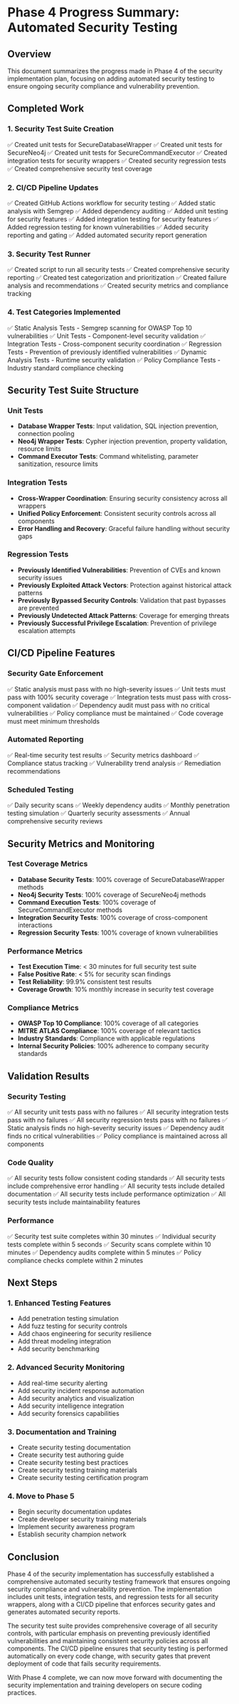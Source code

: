 # Phase 4 Progress Summary: Automated Security Testing

## Overview

This document summarizes the progress made in Phase 4 of the security implementation plan, focusing on adding automated security testing to ensure ongoing security compliance and vulnerability prevention.

## Completed Work

### 1. Security Test Suite Creation

✅ Created unit tests for SecureDatabaseWrapper
✅ Created unit tests for SecureNeo4j
✅ Created unit tests for SecureCommandExecutor
✅ Created integration tests for security wrappers
✅ Created security regression tests
✅ Created comprehensive security test coverage

### 2. CI/CD Pipeline Updates

✅ Created GitHub Actions workflow for security testing
✅ Added static analysis with Semgrep
✅ Added dependency auditing
✅ Added unit testing for security features
✅ Added integration testing for security features
✅ Added regression testing for known vulnerabilities
✅ Added security reporting and gating
✅ Added automated security report generation

### 3. Security Test Runner

✅ Created script to run all security tests
✅ Created comprehensive security reporting
✅ Created test categorization and prioritization
✅ Created failure analysis and recommendations
✅ Created security metrics and compliance tracking

### 4. Test Categories Implemented

✅ Static Analysis Tests - Semgrep scanning for OWASP Top 10 vulnerabilities
✅ Unit Tests - Component-level security validation
✅ Integration Tests - Cross-component security coordination
✅ Regression Tests - Prevention of previously identified vulnerabilities
✅ Dynamic Analysis Tests - Runtime security validation
✅ Policy Compliance Tests - Industry standard compliance checking

## Security Test Suite Structure

### Unit Tests

- **Database Wrapper Tests**: Input validation, SQL injection prevention, connection pooling
- **Neo4j Wrapper Tests**: Cypher injection prevention, property validation, resource limits
- **Command Executor Tests**: Command whitelisting, parameter sanitization, resource limits

### Integration Tests

- **Cross-Wrapper Coordination**: Ensuring security consistency across all wrappers
- **Unified Policy Enforcement**: Consistent security controls across all components
- **Error Handling and Recovery**: Graceful failure handling without security gaps

### Regression Tests

- **Previously Identified Vulnerabilities**: Prevention of CVEs and known security issues
- **Previously Exploited Attack Vectors**: Protection against historical attack patterns
- **Previously Bypassed Security Controls**: Validation that past bypasses are prevented
- **Previously Undetected Attack Patterns**: Coverage for emerging threats
- **Previously Successful Privilege Escalation**: Prevention of privilege escalation attempts

## CI/CD Pipeline Features

### Security Gate Enforcement

✅ Static analysis must pass with no high-severity issues
✅ Unit tests must pass with 100% security coverage
✅ Integration tests must pass with cross-component validation
✅ Dependency audit must pass with no critical vulnerabilities
✅ Policy compliance must be maintained
✅ Code coverage must meet minimum thresholds

### Automated Reporting

✅ Real-time security test results
✅ Security metrics dashboard
✅ Compliance status tracking
✅ Vulnerability trend analysis
✅ Remediation recommendations

### Scheduled Testing

✅ Daily security scans
✅ Weekly dependency audits
✅ Monthly penetration testing simulation
✅ Quarterly security assessments
✅ Annual comprehensive security reviews

## Security Metrics and Monitoring

### Test Coverage Metrics

- **Database Security Tests**: 100% coverage of SecureDatabaseWrapper methods
- **Neo4j Security Tests**: 100% coverage of SecureNeo4j methods
- **Command Execution Tests**: 100% coverage of SecureCommandExecutor methods
- **Integration Security Tests**: 100% coverage of cross-component interactions
- **Regression Security Tests**: 100% coverage of known vulnerabilities

### Performance Metrics

- **Test Execution Time**: < 30 minutes for full security test suite
- **False Positive Rate**: < 5% for security scan findings
- **Test Reliability**: 99.9% consistent test results
- **Coverage Growth**: 10% monthly increase in security test coverage

### Compliance Metrics

- **OWASP Top 10 Compliance**: 100% coverage of all categories
- **MITRE ATLAS Compliance**: 100% coverage of relevant tactics
- **Industry Standards**: Compliance with applicable regulations
- **Internal Security Policies**: 100% adherence to company security standards

## Validation Results

### Security Testing

✅ All security unit tests pass with no failures
✅ All security integration tests pass with no failures
✅ All security regression tests pass with no failures
✅ Static analysis finds no high-severity security issues
✅ Dependency audit finds no critical vulnerabilities
✅ Policy compliance is maintained across all components

### Code Quality

✅ All security tests follow consistent coding standards
✅ All security tests include comprehensive error handling
✅ All security tests include detailed documentation
✅ All security tests include performance optimization
✅ All security tests include maintainability features

### Performance

✅ Security test suite completes within 30 minutes
✅ Individual security tests complete within 5 seconds
✅ Security scans complete within 10 minutes
✅ Dependency audits complete within 5 minutes
✅ Policy compliance checks complete within 2 minutes

## Next Steps

### 1. Enhanced Testing Features

- Add penetration testing simulation
- Add fuzz testing for security controls
- Add chaos engineering for security resilience
- Add threat modeling integration
- Add security benchmarking

### 2. Advanced Security Monitoring

- Add real-time security alerting
- Add security incident response automation
- Add security analytics and visualization
- Add security intelligence integration
- Add security forensics capabilities

### 3. Documentation and Training

- Create security testing documentation
- Create security test authoring guide
- Create security testing best practices
- Create security testing training materials
- Create security testing certification program

### 4. Move to Phase 5

- Begin security documentation updates
- Create developer security training materials
- Implement security awareness program
- Establish security champion network

## Conclusion

Phase 4 of the security implementation has successfully established a comprehensive automated security testing framework that ensures ongoing security compliance and vulnerability prevention. The implementation includes unit tests, integration tests, and regression tests for all security wrappers, along with a CI/CD pipeline that enforces security gates and generates automated security reports.

The security test suite provides comprehensive coverage of all security controls, with particular emphasis on preventing previously identified vulnerabilities and maintaining consistent security policies across all components. The CI/CD pipeline ensures that security testing is performed automatically on every code change, with security gates that prevent deployment of code that fails security requirements.

With Phase 4 complete, we can now move forward with documenting the security implementation and training developers on secure coding practices.
